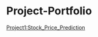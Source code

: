 # Project-Portfolio

<u>[Project1:Stock_Price_Prediction](https://github.com/sidd162/Stock_Price_Prediction.git)</u>
